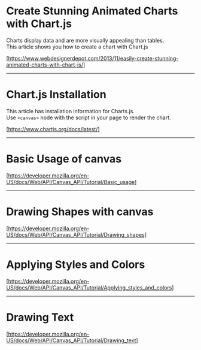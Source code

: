 # Create Stunning Animated Charts with Chart.js

Charts display data and are more visually appealing than tables.  
This article shows you how to create a chart with Chart.js

[https://www.webdesignerdepot.com/2013/11/easily-create-stunning-animated-charts-with-chart-js/]

---

# Chart.js Installation

This article has installation information for Charts.js.  
Use `<canvas>` node with the script in your page to render the chart.

[https://www.chartjs.org/docs/latest/]

---

# Basic Usage of canvas

[https://developer.mozilla.org/en-US/docs/Web/API/Canvas_API/Tutorial/Basic_usage]

---

# Drawing Shapes with canvas

[https://developer.mozilla.org/en-US/docs/Web/API/Canvas_API/Tutorial/Drawing_shapes]

---

# Applying Styles and Colors

[https://developer.mozilla.org/en-US/docs/Web/API/Canvas_API/Tutorial/Applying_styles_and_colors]

---

# Drawing Text

[https://developer.mozilla.org/en-US/docs/Web/API/Canvas_API/Tutorial/Drawing_text]
